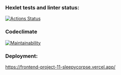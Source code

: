 ### Hexlet tests and linter status:
[![Actions Status](https://github.com/sleepy-corpse/frontend-project-11/workflows/hexlet-check/badge.svg)](https://github.com/sleepy-corpse/frontend-project-11/actions)
### Codeclimate
[![Maintainability](https://api.codeclimate.com/v1/badges/3463706ef433973c3f97/maintainability)](https://codeclimate.com/github/sleepy-corpse/frontend-project-11/maintainability)
### Deployment: 
https://frontend-project-11-sleepycorpse.vercel.app/
